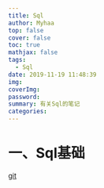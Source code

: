 ```yaml
---
title: Sql
author: Myhaa
top: false
cover: false
toc: true
mathjax: false
tags:
  - Sql
date: 2019-11-19 11:48:39
img:
coverImg:
password:
summary: 有关Sql的笔记
categories:
---
```


# 一、Sql基础

[git](llljl.md)

